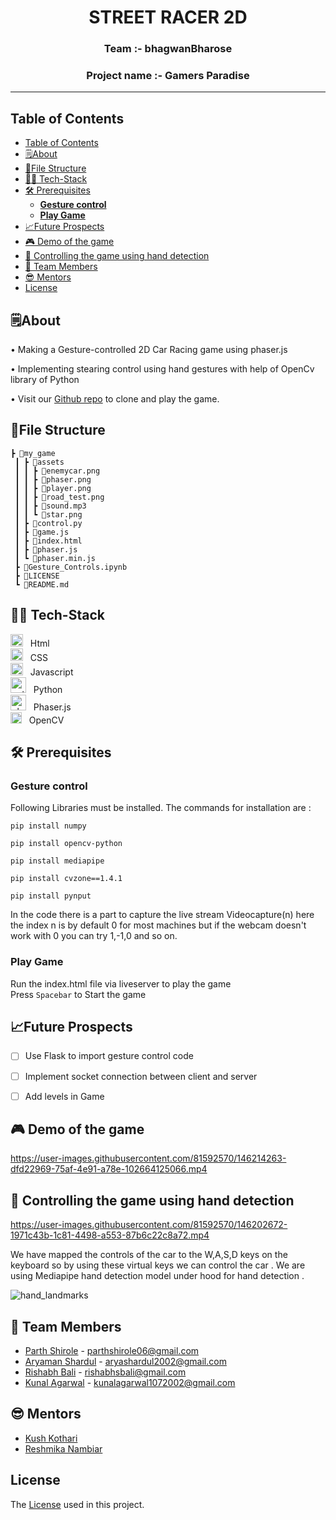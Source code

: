 
<p>
<h1 align = "center" > <strong>STREET RACER 2D </strong> <br>
<h3 align = "center">Team :- bhagwanBharose
<h3 align = "center">Project name :- Gamers Paradise
 <hr>
</p>


## Table of Contents

- [Table of Contents](#table-of-contents)
- [🗒️About](#️about)
- [📁File Structure](#file-structure)
- [👨‍💻 Tech-Stack](#-tech-stack)
- [🛠️ Prerequisites](#️-prerequisites)
  - [<b>Gesture control</b>](#bgesture-controlb)
  - [<b>Play Game</b>](#bplay-gameb)
- [📈Future Prospects](#future-prospects)
- [🎮 Demo of the game](#-demo-of-the-game)
- [👋 Controlling the game using hand detection](#-controlling-the-game-using-hand-detection)
- [🏅 Team Members](#-team-members)
- [😎 Mentors](#-mentors)
- [License](#license)


## 🗒️About

• Making a Gesture-controlled 2D Car Racing game using phaser.js

• Implementing stearing control using hand gestures with help of OpenCv library of Python

• Visit our [Github repo](https://github.com/ParthShirole/Gamers-Paradise) to clone and play the game.

## 📁File Structure
```
┣ 📂my_game
 ┃ ┣ 📂assets
 ┃ ┃ ┣ 📜enemycar.png
 ┃ ┃ ┣ 📜phaser.png
 ┃ ┃ ┣ 📜player.png
 ┃ ┃ ┣ 📜road_test.png
 ┃ ┃ ┣ 📜sound.mp3
 ┃ ┃ ┗ 📜star.png
 ┃ ┣ 📜control.py
 ┃ ┣ 📜game.js
 ┃ ┣ 📜index.html
 ┃ ┣ 📜phaser.js
 ┃ ┗ 📜phaser.min.js
 ┣ 📜Gesture_Controls.ipynb
 ┣ 📜LICENSE
 ┗ 📜README.md
```

## 👨‍💻 Tech-Stack

<p>
<image src="https://github.com/get-icon/geticon/blob/master/icons/html-5.svg" width=20 title="Html"> &nbsp; Html <br> 
<image src="https://github.com/get-icon/geticon/blob/master/icons/css-3.svg" width=20 title="CSS"> &nbsp; CSS <br>
<image src="https://github.com/get-icon/geticon/blob/master/icons/javascript.svg" width=20 title="Javascript"> &nbsp; Javascript <br>
<image src="https://github.com/get-icon/geticon/raw/master/icons/python.svg" width=25 title="python"> &nbsp; Python <br>
<image src="https://user-images.githubusercontent.com/83249996/146242645-c764b523-2fce-4f59-b2e9-b51a5a0fc028.jpg" width=25 title="phaser"> &nbsp; Phaser.js <br>
<image src="https://github.com/get-icon/geticon/blob/master/icons/opencv.svg" width=18 title="opencv"> &nbsp; OpenCV
</p>

 
## 🛠️ Prerequisites 
  ### <b>Gesture control</b>
  Following Libraries must be installed. 
  The commands for installation are :<br/>
 ```
 pip install numpy
 ```
 ```
 pip install opencv-python
 ```
 ```
 pip install mediapipe
 ```
 ```
 pip install cvzone==1.4.1 
 ```
 ```
 pip install pynput
 ```
  In the code there is a part to capture the live stream Videocapture(n) here the index n is by default 0 for most machines but if the webcam doesn't work with 0 you can try 1,-1,0 and so on. 
<br/>
### <b>Play Game</b>
Run the index.html file via liveserver to play the game<br>
Press ```Spacebar``` to Start the game<br/> 

## 📈Future Prospects

- [ ] Use Flask to import gesture control code
- [ ] Implement socket connection between client and server
- [ ] Add levels in Game

  
## 🎮 Demo of the game


https://user-images.githubusercontent.com/81592570/146214263-dfd22969-75af-4e91-a78e-102664125066.mp4


## 👋 Controlling the game using hand detection 
  
  
  

https://user-images.githubusercontent.com/81592570/146202672-1971c43b-1c81-4498-a553-87b6c22c8a72.mp4

We have mapped the controls of the car to the W,A,S,D keys on the keyboard so by using these virtual keys we can control the car .
  We are using Mediapipe hand detection model under hood for hand detection . 
  
  
  ![hand_landmarks](https://user-images.githubusercontent.com/81592570/146204032-e8524d4c-97db-461f-9d6e-6018c3275de2.png)

  


 
## 🏅 Team Members

- [Parth Shirole](https://github.com/ParthShirole) - parthshirole06@gmail.com
- [Aryaman Shardul](https://github.com/Aryaman22102002) - aryashardul2002@gmail.com
- [Rishabh Bali](https://github.com/Ris-Bali) - rishabhsbali@gmail.com
- [Kunal Agarwal](https://github.com/KunalA18) - kunalagarwal1072002@gmail.com 

## 😎 Mentors 
- [Kush Kothari](https://github.com/kkothari2001) 
- [Reshmika Nambiar](https://github.com/Reshmika-Nambiar)
  
## License
The [License](LICENSE) used in this project.  
